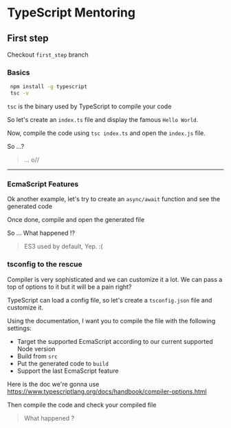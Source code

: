 # TypeScript Mentoring

## First step

Checkout `first_step` branch

### Basics

```bash
 npm install -g typescript
 tsc -v
```

`tsc` is the binary used by TypeScript to compile your code

So let's create an `index.ts` file and display the famous `Hello World`.

Now, compile the code using `tsc index.ts` and open the `index.js` file.

So ...?

> ... o//

----

### EcmaScript Features

Ok another example, let's try to create an `async/await` function and see the generated code

Once done, compile and open the generated file

So ... What happened !?

> ES3 used by default, Yep. :(

### tsconfig to the rescue

Compiler is very sophisticated and we can customize it a lot. We can pass a top of options to it but it will be a pain right?

TypeScript can load a config file, so let's create a `tsconfig.json` file and customize it.

Using the documentation, I want you to compile the file with the following settings:
 - Target the supported EcmaScript according to our current supported Node version
 - Build from `src`
 - Put the generated code to `build`
 - Support the last EcmaScript feature


Here is the doc we're gonna use https://www.typescriptlang.org/docs/handbook/compiler-options.html

Then compile the code and check your compiled file

> What happened ?
